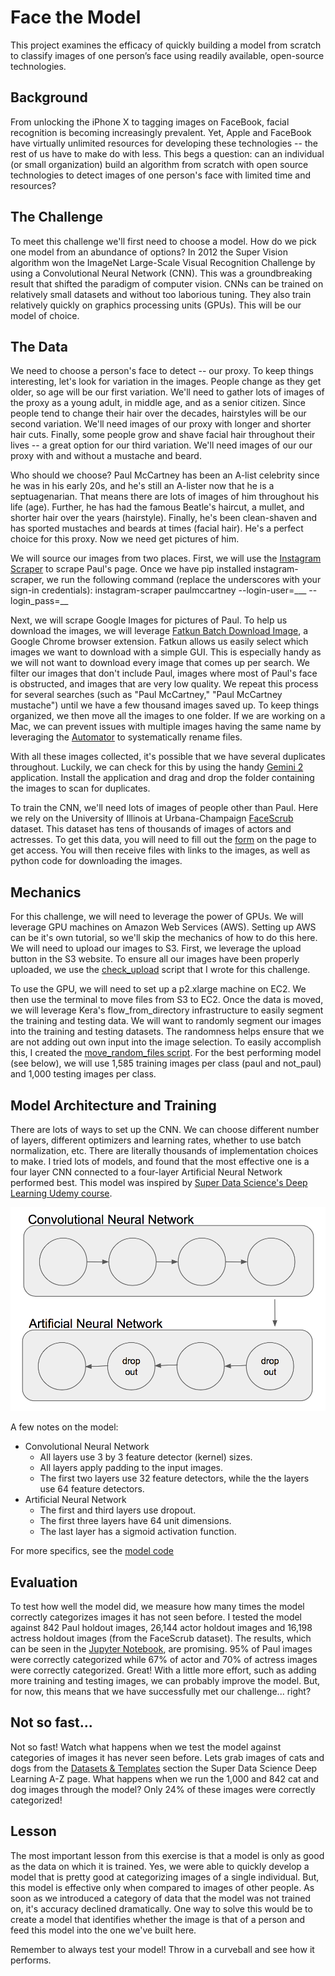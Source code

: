 # Face the Model
This project examines the efficacy of quickly building a model from scratch to classify images of one person’s face using readily available, open-source technologies.

## Background
From unlocking the iPhone X to tagging images on FaceBook, facial recognition is becoming increasingly prevalent. Yet, Apple and FaceBook have virtually unlimited resources for developing these technologies --  the rest of us have to make do with less. This begs a question: can an individual (or small organization) build an algorithm from scratch with open source technologies to detect images of one person's face with limited time and resources?

## The Challenge
To meet this challenge we'll first need to choose a model. How do we pick one model from an abundance of options? In 2012 the Super Vision algorithm won the ImageNet Large-Scale Visual Recognition Challenge by using a Convolutional Neural Network (CNN). This was a groundbreaking result that shifted the paradigm of computer vision. CNNs can be trained on relatively small datasets and without too laborious tuning. They also train relatively quickly on graphics processing units (GPUs). This will be our model of choice.

## The Data
We need to choose a person's face to detect -- our proxy. To keep things interesting, let's look for variation in the images. People change as they get older, so age will be our first variation. We'll need to gather lots of images of the proxy as a young adult, in middle age, and as a senior citizen. Since people tend to change their hair over the decades, hairstyles will be our second variation. We'll need images of our proxy with longer and shorter hair cuts. Finally, some people grow and shave facial hair throughout their lives -- a great option for our third variation. We'll need images of our our proxy with and without a mustache and beard.

Who should we choose? Paul McCartney has been an A-list celebrity since he was in his early 20s, and he's still an A-lister now that he is a septuagenarian. That means there are lots of images of him throughout his life (age). Further, he has had the famous Beatle's haircut, a mullet, and shorter hair over the years (hairstyle). Finally, he's been clean-shaven and has sported mustaches and beards at times (facial hair). He's a perfect choice for this proxy. Now we need get pictures of him.

We will source our images from two places. First, we will use the [Instagram Scraper](https://github.com/rarcega/instagram-scraper) to scrape Paul's page. Once we have pip installed instagram-scraper, we run the following command (replace the underscores with your sign-in credentials): instagram-scraper paulmccartney --login-user=___ --login_pass=__

Next, we will scrape Google Images for pictures of Paul. To help us download the images, we will leverage [Fatkun Batch Download Image](https://chrome.google.com/webstore/detail/fatkun-batch-download-ima/nnjjahlikiabnchcpehcpkdeckfgnohf?hl=en), a Google Chrome browser extension. Fatkun allows us easily select which images we want to download with a simple GUI. This is especially handy as we will not want to download every image that comes up per search. We filter our images that don't include Paul, images where most of Paul's face is obstructed, and images that are very low quality. We repeat this process for several searches (such as "Paul McCartney," "Paul McCartney mustache") until we have a few thousand images saved up. To keep things organized, we then move all the images to one folder. If we are working on a Mac, we can prevent issues with multiple images having the same name by leveraging the [Automator](https://www.wikihow.com/Batch-Rename-Files-in-Mac-OS-X-Using-Automator) to systematically rename files.

With all these images collected, it's possible that we have several duplicates throughout. Luckily, we can check for this by using the handy [Gemini 2](https://macpaw.com/gemini) application. Install the application and drag and drop the folder containing the images to scan for duplicates.

To train the CNN, we'll need lots of images of people other than Paul. Here we rely on the University of Illinois at Urbana-Champaign [FaceScrub](http://vintage.winklerbros.net/facescrub.html) dataset. This dataset has tens of thousands of images of actors and actresses. To get this data, you will need to fill out the [form](http://form.jotform.me/form/43268445913460) on the page to get access. You will then receive files with links to the images, as well as python code for downloading the images.

## Mechanics
For this challenge, we will need to leverage the power of GPUs. We will leverage GPU machines on Amazon Web Services (AWS). Setting up AWS can be it's own tutorial, so we'll skip the mechanics of how to do this here. We will need to upload our images to S3. First, we leverage the upload button in the S3 website. To ensure all our images have been properly uploaded, we use the [check_upload](https://github.com/srego/face_the_model/blob/master/Tools/S3/check_upload.py) script that I wrote for this challenge.

To use the GPU, we will need to set up a p2.xlarge machine on EC2. We then use the terminal to move files from S3 to EC2. Once the data is moved, we will leverage Kera's flow_from_directory infrastructure to easily segment the training and testing data. We will want to randomly segment our images into the training and testing datasets. The randomness helps ensure that we are not adding out own input into the image selection. To easily accomplish this, I created the [move_random_files script](https://github.com/srego/face_the_model/blob/master/Tools/EC2/move_random_files.py). For the best performing model (see below), we will use 1,585 training images per class (paul and not_paul) and 1,000 testing images per class.

## Model Architecture and Training
There are lots of ways to set up the CNN. We can choose different number of layers, different optimizers and learning rates, whether to use batch normalization, etc. There are literally thousands of implementation choices to make. I tried lots of models, and found that the most effective one is a four layer CNN connected to a four-layer Artificial Neural Network performed best. This model was inspired by [Super Data Science's
Deep Learning Udemy course](https://www.udemy.com/deeplearning/).

![Model](https://github.com/srego/face_the_model/blob/master/Model/model_image.png)

A few notes on the model:
* Convolutional Neural Network
  * All layers use 3 by 3 feature detector (kernel) sizes.
  * All layers apply padding to the input images.
  * The first two layers use 32 feature detectors, while the the layers use 64 feature detectors.
* Artificial Neural Network
  * The first and third layers use dropout.
  * The first three layers have 64 unit dimensions.
  * The last layer has a sigmoid activation function.

For more specifics, see the [model code](https://github.com/srego/face_the_model/blob/master/Model/best_model.py)

## Evaluation
To test how well the model did, we measure how many times the model correctly categorizes images it has not seen before. I tested the model against 842 Paul holdout images, 26,144 actor holdout images and 16,198 actress holdout images (from the FaceScrub dataset). The results, which can be seen in the [Jupyter Notebook](https://github.com/srego/face_the_model/blob/master/Model/best_model_test.ipynb), are promising. 95% of Paul images were correctly categorized while 67% of actor and 70% of actress images were correctly categorized. Great! With a little more effort, such as adding more training and testing images, we can probably improve the model. But, for now, this means that we have successfully met our challenge... right?

## Not so fast...
Not so fast! Watch what happens when we test the model against categories of images it has never seen before. Lets grab images of cats and dogs from the [Datasets & Templates](https://www.superdatascience.com/deep-learning/) section the Super Data Science Deep Learning A-Z page. What happens when we run the 1,000 and 842 cat and dog images through the model? Only 24% of these images were correctly categorized!

## Lesson
The most important lesson from this exercise is that a model is only as good as the data on which it is trained. Yes, we were able to quickly develop a model that  is pretty good at categorizing images of a single individual. But, this model is effective only when compared to images of other people. As soon as we introduced a category of data that the model was not trained on, it's accuracy declined dramatically. One way to solve this would be to create a model that identifies whether the image is that of a person and feed this model into the one we've built here.

Remember to always test your model! Throw in a curveball and see how it performs. 
